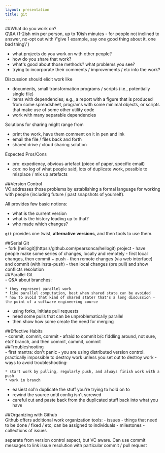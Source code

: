```yaml
---
layout: presentation
title: git
---
```

<section markdown="block">
##What do you work on?

<aside class="notes" markdown="block">
Q\&A (1-2ish min per person, up to 10ish minutes - for people not inclined to answer, no-opt out with \"give 1 example, say one good thing about it, one bad thing\")

- what projects do you work on with other people?
- how do you share that work?
- what's good about those methods?  what problems you see?
- trying to incorporate their comments / improvements / etc into the work?

Discussion should elicit work like

- documents, small transformation programs / scripts (i.e., potentially single file)
- items with dependencies; e.g., a report with a figure that is produced from some spreadsheet,
programs with some minimal objects, or scripts that make use of some other utility code
- work with many separable dependencies

Solutions for sharing might range from

- print the work, have them comment on it in pen and ink
- email the file / files back and forth
- shared drive / cloud sharing solution

Expected Pros/Cons

- pro: expediency, obvious artefact (piece of paper, specific email)
- con: no log of what people said, lots of duplicate work, possible to misplace / mix up artefacts

</aside>
</section>

<section markdown="block">
##Version Control
<aside class="notes" markdown="block">
VC addresses those problems by establishing a formal language for working with people
(including future / past snapshots of yourself).

All provides few basic notions:

- what is the current version
- what is the history leading up to that?
- who made which changes?

`git` provides one twist, **alternative versions**, and then tools to use them.
</aside>
</section>

<section markdown="block">
##Serial Git
<aside class="notes" markdown="block">
- fork [hellogit](https://github.com/pearsonca/hellogit) project
- have people make some series of changes, locally and remotely
- first local changes, then commit + push
- then remote changes (via web interface) and commit (with insta-push)
- then local changes (pre pull) and show conflicts resolution

</aside>
</section>

<section markdown="block">
##Parallel Git
<aside class="notes" markdown="block">
- Q&A about branches:

    * they represent parallel work
    * like parallel computation, best when shared state can be avoided
    * how to avoid that kind of shared state? that's a long discussion - the point of a software engineering course
    
- using forks, initiate pull requests
- need some pulls that can be unproblematically parallel
- then show how some create the need for merging

</aside>
</section>

<section markdown="block">
##Effective Habits
<aside class="notes" markdown="block">
- commit, commit, commit
- afraid to commit b/c fiddling around, not sure, etc?  branch, and then commit, commit, commit

</aside>
</section>

<section markdown="block">
##Troubleshooting
<aside class="notes" markdown="block">
- first mantra: don't panic - you are using distributed version control.
practically impossible to destroy work unless you set out to destroy work
- ways to avoid troubleshooting:

    * start work by pulling, regularly push, and always finish work with a push
    * work in branch
    
- easiest sol'n duplicate the stuff you're trying to hold on to
- rewind the source until config isn't screwed
- careful cut and paste back from the duplicated stuff back into what you have

</aside>
</section>

<section markdown="block">
##Organizing with Github
<aside class="notes" markdown="block">
Github offers additional work organization tools:
 - issues - things that need to be done / fixed / etc; can be assigned to individuals
 - milestones - collections of issues

separate from version control aspect, but VC aware.  Can use commit messages to link issue resolution
with particular commit / pull request
</aside>
</section>
